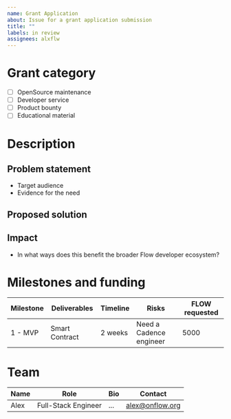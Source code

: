 ```yaml
---
name: Grant Application
about: Issue for a grant application submission
title: ""
labels: in review
assignees: alxflw
---
```


# <Project name>

# Grant category

- [ ] OpenSource maintenance
- [ ] Developer service
- [ ] Product bounty
- [ ] Educational material

# Description

## Problem statement

- Target audience
- Evidence for the need

## Proposed solution

## Impact

- In what ways does this benefit the broader Flow developer ecosystem?

# Milestones and funding

| Milestone | Deliverables   | Timeline | Risks                   | FLOW requested |
| --------- | -------------- | -------- | ----------------------- | -------------- |
| 1 - MVP   | Smart Contract | 2 weeks  | Need a Cadence engineer | 5000           |

# Team

| Name | Role                | Bio | Contact         |
| ---- | ------------------- | --- | --------------- |
| Alex | Full-Stack Engineer | ... | alex@onflow.org |
